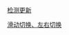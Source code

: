 [检测更新](./check-update.md)

[滑动切换、左右切换](./SliderFast)

<demo-box>
  <SliderFast></SliderFast>
</demo-box>

<script setup>
import SliderFast from '@/components/SliderFast/SliderFast.vue'

</script>
